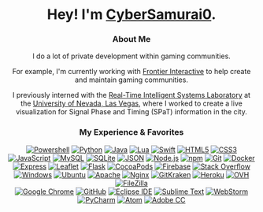 <div align="center">
  
  # Hey! I'm [CyberSamurai0](https://github.com/CyberSamurai0)</a>.
  ### **About Me**
  
  I do a lot of private development within gaming communities.
  
  For example, I'm currently working with [Frontier Interactive](https://geetslys.net/) to help create and maintain gaming communities.
  
  I previously interned with the [Real-Time Intelligent Systems Laboratory](http://rtis.oit.unlv.edu/) at the [University of Nevada, Las Vegas](https://www.unlv.edu/), where I worked to create a live visualization for Signal Phase and Timing (SPaT) information in the city.
  
  ### **My Experience & Favorites**
  
  <a href="https://docs.microsoft.com/en-us/powershell/">
    <img src="https://img.shields.io/badge/-PowerShell-5391FE?style=flat&logo=powershell&logoColor=white" alt="Powershell" /></a>
  <a href="https://www.python.org/">
    <img src="https://img.shields.io/badge/-Python-3776AB?style=flat&logo=python&logoColor=white" alt="Python" /></a>
  <a href="https://www.java.com/en/">
    <img src="https://img.shields.io/badge/-Java-007396?style=flat&logo=java&logoColor=white" alt="Java" /></a>
  <a href="https://www.lua.org/">
    <img src="https://img.shields.io/badge/-Lua-2C2D72?style=flat&logo=python&logoColor=white" alt="Lua" /></a>
  <a href="https://developer.apple.com/swift/">
    <img src="https://img.shields.io/badge/-Swift-FA7343?style=flat&logo=swift&logoColor=white" alt="Swift" /></a>
  <a href="https://developer.mozilla.org/en-US/docs/Web/HTML">
    <img src="https://img.shields.io/badge/-HTML5-E34F26?style=flat&logo=html5&logoColor=white" alt="HTML5" /></a>
  <a href="https://developer.mozilla.org/en-US/docs/Web/CSS">
    <img src="https://img.shields.io/badge/-CSS3-1572B6?style=flat&logo=css3&logoColor=white" alt="CSS3" /></a>
  <br>
  <a href="https://www.javascript.com/">
    <img src="https://img.shields.io/badge/-JavaScript-black?style=flat&logo=javascript&logoColor=#F7DF1E" alt="JavaScript" /></a>
  <a href="https://www.mysql.com/">
    <img src="https://img.shields.io/badge/-MySQL-4479A1?style=flat&logo=mysql&logoColor=white" alt="MySQL" /></a>
  <a href="https://www.sqlite.org/">
    <img src="https://img.shields.io/badge/-SQLite-003B57?style=flat&logo=sqlite&logoColor=white" alt="SQLite" /></a>
  <a href="https://www.json.org/">
    <img src="https://img.shields.io/badge/-JSON-black?style=flat&logo=json&logoColor=white" alt="JSON" /></a>
  <a href="https://nodejs.org/en/">
    <img src="https://img.shields.io/badge/-Node.js-339933?style=flat&logo=Node.js&logoColor=white" alt="Node.js" /></a>
  <a href="https://www.npmjs.com/">
    <img src="https://img.shields.io/badge/-npm-CB3837?style=flat&logo=npm&logoColor=white" alt="npm" /></a>
  <a href="https://git-scm.com/">
    <img src="https://img.shields.io/badge/-Git-F05032?style=flat&logo=git&logoColor=white" alt="Git" /></a>
  <a href="https://www.docker.com/">
    <img src="https://img.shields.io/badge/-Docker-46a2f1?style=flat&logo=docker&logoColor=white" alt="Docker" /></a>
  <br>
  <a href="https://expressjs.com/">
    <img src="https://img.shields.io/badge/-Express-black?style=flat&logo=express&logoColor=white" alt="Express" /></a>
  <a href="https://leafletjs.com/">
    <img src="https://img.shields.io/badge/-Leaflet-199900?style=flat&logo=leaflet&logoColor=white" alt="Leaflet" /></a>
  <a href="https://flask.palletsprojects.com/">
    <img src="https://img.shields.io/badge/-Flask-black?style=flat&logo=flask&logoColor=white" alt="Flask" /></a>
  <a href="https://cocoapods.org/">
    <img src="https://img.shields.io/badge/-CocoaPods-EE3322?style=flat&logo=cocoapods&logoColor=white" alt="CocoaPods" /></a>
  <a href="https://firebase.google.com/">
    <img src="https://img.shields.io/badge/-Firebase-black?style=flat&logo=firebase&logoColor=FFCA28" alt="Firebase" /></a>
  <a href="https://stackoverflow.com/">
    <img src="https://img.shields.io/badge/-Stack_Overflow-F58025?style=flat&logo=stackoverflow&logoColor=white" alt="Stack Overflow" /></a>
  <br>
  <a href="https://www.microsoft.com/en-us/windows/">
    <img src="https://img.shields.io/badge/-Windows-0078D6?style=flat&logo=windows&logoColor=white" alt="Windows" /></a>
  <a href="https://ubuntu.com/">
    <img src="https://img.shields.io/badge/-Ubuntu-E95420?style=flat&logo=ubuntu&logoColor=white" alt="Ubuntu" /></a>
  <a href="https://www.apache.org/">
    <img src="https://img.shields.io/badge/-Apache-D22128?style=flat&logo=apache&logoColor=white" alt="Apache" /></a>
  <a href="https://www.nginx.com/">
    <img src="https://img.shields.io/badge/-Nginx-009639?style=flat&logo=nginx&logoColor=white" alt="Nginx" /></a>
  <a href="https://www.gitkraken.com/">
    <img src="https://img.shields.io/badge/-GitKraken-179287?style=flat&logo=gitkraken&logoColor=white" alt="GitKraken" /></a>
  <a href="https://www.heroku.com/">
    <img src="https://img.shields.io/badge/-Heroku-430098?style=flat&logo=heroku&logoColor=white" alt="Heroku" /></a>
  <a href="https://us.ovhcloud.com/">
    <img src="https://img.shields.io/badge/-OVH-123F6D?style=flat&logo=ovh&logoColor=white" alt="OVH" /></a>
  <a href="https://filezilla-project.org/">
    <img src="https://img.shields.io/badge/-FileZilla-BF0000?style=flat&logo=filezilla&logoColor=white" alt="FileZilla" /></a>
  <br>
  <a href="https://www.google.com/chrome/">
    <img src="https://img.shields.io/badge/-Google_Chrome-4285F4?style=flat&logo=googlechrome&logoColor=white" alt="Google Chrome" /></a>
  <a href="https://github.com/">
    <img src="https://img.shields.io/badge/-GitHub-181717?style=flat&logo=github&logoColor=white" alt="GitHub" /></a>
  <a href="https://www.eclipse.org/ide/">
    <img src="https://img.shields.io/badge/-Eclipse-2C2255?style=flat&logo=eclipseide&logoColor=white" alt="Eclipse IDE" /></a>
  <a href="https://www.sublimetext.com/">
    <img src="https://img.shields.io/badge/-Sublime_Text-4C4C4C?style=flat&logo=sublimetext&logoColor=FF9800" alt="Sublime Text" /></a>
  <a href="https://www.jetbrains.com/webstorm/">
    <img src="https://img.shields.io/badge/-WebStorm-3ac1ce?style=flat&logo=webstorm&logoColor=white" alt="WebStorm" /></a>
  <a href="https://www.jetbrains.com/pycharm/">
    <img src="https://img.shields.io/badge/-PyCharm-54bd82?style=flat&logo=pycharm&logoColor=white" alt="PyCharm" /></a>
  <a href="https://atom.io/">
    <img src="https://img.shields.io/badge/-Atom-66595C?style=flat&logo=atom&logoColor=white" alt="Atom" /></a>
  <a href="https://www.adobe.com/creativecloud.html">
    <img src="https://img.shields.io/badge/-Adobe_CC-DA1F26?style=flat&logo=adobecreativecloud&logoColor=white" alt="Adobe CC" /></a>
</div>
